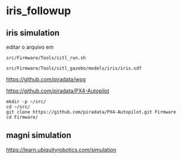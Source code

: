 # iris_followup

## iris simulation

editar o arquivo em 

```
src/Firmware/Tools/sitl_run.sh

src/Firmware/Tools/sitl_gazebo/models/iris/iris.sdf
```

https://github.com/piradata/wpg

https://github.com/piradata/PX4-Autopilot

```
mkdir -p ~/src/
cd ~/src/
git clone https://github.com/piradata/PX4-Autopilot.git Firmware
cd Firmware/
```

## magni simulation 

https://learn.ubiquityrobotics.com/simulation
